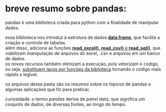 # breve resumo sobre pandas:
pandas é uma biblioteca criada para python com a finalidade de manipular dados.

essa biblioteca nos introduz à estrutura de dados [**data frame**](https://nbviewer.jupyter.org/github/leoperassoli/python/blob/master/pandas/DataFrame_Python.ipynb#Data-Frame), que facilita a criação e controle de tabelas.  
além disso, adiciona as funções [**read_excel()**, **read_csv()** e **read_sql()**](https://nbviewer.jupyter.org/github/leoperassoli/python/blob/master/pandas/planilhas_e_mascara_booleana_python.ipynb#Lidando-com-planilhas-no-pandas), que viabilizam manipulação de arquivos do excel, .csv e arquivos em um banco de dados.  
os novos recursos também otimizam a execução, pois vetorizam o codigo, ou seja, [substituem laços por funções da biblioteca](https://nbviewer.jupyter.org/github/leoperassoli/python/blob/master/pandas/Series_Python.ipynb#Otimizando-a-itera%C3%A7%C3%A3o) tornando o código mais rápido e legível.  

os arquivos dessa pasta são os resumos sobre os tópicos de pandas e algumas aplicações que fiz para praticar.

curiosidade: o termo *pandas* deriva de *panel data*, que significa um conjunto de dados, de diversas fontes, ao longo do tempo.
